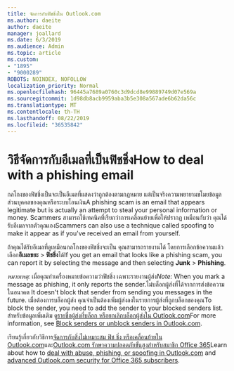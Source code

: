 ```yaml
---
title: จัดการกับฟิชชิ่งใน Outlook.com
ms.author: daeite
author: daeite
manager: joallard
ms.date: 6/3/2019
ms.audience: Admin
ms.topic: article
ms.custom:
- "1895"
- "9000289"
ROBOTS: NOINDEX, NOFOLLOW
localization_priority: Normal
ms.openlocfilehash: 96445a7689a0760c3d9dcd8e99889749d07e569a
ms.sourcegitcommit: 1d98db8acb9959aba3b5e308a567ade6b62da56c
ms.translationtype: MT
ms.contentlocale: th-TH
ms.lasthandoff: 08/22/2019
ms.locfileid: "36535842"
---
```

# <a name="how-to-deal-with-a-phishing-email"></a><span data-ttu-id="bb743-102">วิธีจัดการกับอีเมลที่เป็นฟิชชิ่ง</span><span class="sxs-lookup"><span data-stu-id="bb743-102">How to deal with a phishing email</span></span>

<span data-ttu-id="bb743-103">กลโกงของฟิชชิ่งเป็นจะเป็นอีเมลที่แสดงว่าถูกต้องตามกฎหมาย แต่เป็นจริงความพยายามขโมยข้อมูลส่วนบุคคลของคุณหรือระบบโอนเงิน</span><span class="sxs-lookup"><span data-stu-id="bb743-103">A phishing scam is an email that appears legitimate but is actually an attempt to steal your personal information or money.</span></span> <span data-ttu-id="bb743-104">Scammers สามารถใช้เทคนิคที่เรียกว่าการเคลื่อนย้ายเพื่อให้ปรากฏ เหมือนกับว่า คุณได้รับอีเมลจากตัวคุณเอง</span><span class="sxs-lookup"><span data-stu-id="bb743-104">Scammers can also use a technique called spoofing to make it appear as if you've received an email from yourself.</span></span>

<span data-ttu-id="bb743-105">ถ้าคุณได้รับอีเมลที่ดูเหมือนกลโกงของฟิชชิ่งจะเป็น คุณสามารถรายงานได้ โดยการเลือกข้อความแล้ว เลือก**อีเมลขยะ** > **ฟิชชิ่ง**ได้</span><span class="sxs-lookup"><span data-stu-id="bb743-105">If you get an email that looks like a phishing scam, you can report it by selecting the message and then selecting **Junk** > **Phishing**.</span></span>

<span data-ttu-id="bb743-106">*หมายเหตุ:* เมื่อคุณทำเครื่องหมายข้อความว่าฟิชชิ่ง เฉพาะรายงานผู้ส่ง</span><span class="sxs-lookup"><span data-stu-id="bb743-106">*Note:* When you mark a message as phishing, it only reports the sender.</span></span><span data-ttu-id="bb743-107">ไม่บล็อกผู้ส่งที่ได้จากการส่งข้อความในอนาคต</span><span class="sxs-lookup"><span data-stu-id="bb743-107"> It doesn't block that sender from sending you messages in the future.</span></span> <span data-ttu-id="bb743-108">เมื่อต้องการบล็อกผู้ส่ง คุณจำเป็นต้องเพิ่มผู้ส่งลงในรายการผู้ส่งที่ถูกบล็อกของคุณ</span><span class="sxs-lookup"><span data-stu-id="bb743-108">To block the sender, you need to add the sender to your blocked senders list.</span></span> <span data-ttu-id="bb743-109">สำหรับข้อมูลเพิ่มเติม ดู[รายชื่อผู้ส่งที่บล็อก หรือยกเลิกบล็อกผู้ส่งใน Outlook.com](https://support.office.com/article/a3ece97b-82f8-4a5e-9ac3-e92fa6427ae4?wt.mc_id=Office_Outlook_com_Alchemy)</span><span class="sxs-lookup"><span data-stu-id="bb743-109">For more information, see [Block senders or unblock senders in Outlook.com](https://support.office.com/article/a3ece97b-82f8-4a5e-9ac3-e92fa6427ae4?wt.mc_id=Office_Outlook_com_Alchemy).</span></span>

<span data-ttu-id="bb743-110">เรียนรู้เกี่ยวกับวิธีการ[จัดการกับสิ่งไม่เหมาะสม ฟิช ชิ่ง หรือเคลื่อนย้ายใน Outlook.com](https://support.office.com/article/0d882ea5-eedc-4bed-aebc-079ffa1105a3?wt.mc_id=Office_Outlook_com_Alchemy)และ[Outlook.com รักษาความปลอดภัยขั้นสูงสำหรับสมาชิก Office 365](https://support.office.com/article/882d2243-eab9-4545-a58a-b36fee4a46e2?wt.mc_id=Office_Outlook_com_Alchemy)</span><span class="sxs-lookup"><span data-stu-id="bb743-110">Learn about how to [deal with abuse, phishing, or spoofing in Outlook.com](https://support.office.com/article/0d882ea5-eedc-4bed-aebc-079ffa1105a3?wt.mc_id=Office_Outlook_com_Alchemy) and [advanced Outlook.com security for Office 365 subscribers](https://support.office.com/article/882d2243-eab9-4545-a58a-b36fee4a46e2?wt.mc_id=Office_Outlook_com_Alchemy).</span></span>